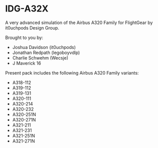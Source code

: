 # IDG-A32X
A very advanced simulation of the Airbus A320 Family for FlightGear by it0uchpods Design Group.

Brought to you by:
- Joshua Davidson (it0uchpods)
- Jonathan Redpath (legoboyvdlp)
- Charlie Schwehm (Wecsje)
- J Maverick 16

Present pack includes the following Airbus A320 Family variants:
- A318-112
- A319-112
- A319-131
- A320-111
- A320-214
- A320-232
- A320-251N
- A320-271N
- A321-211
- A321-231
- A321-251N
- A321-271N